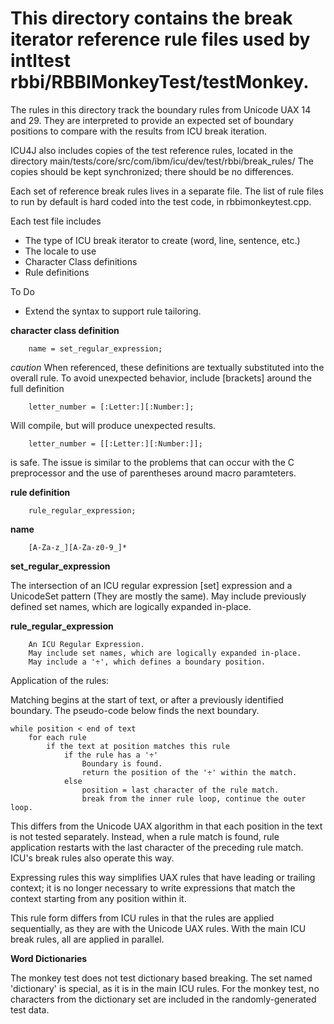 ﻿<!--
Copyright (C) 2016 and later: Unicode, Inc. and others.
License & terms of use: http://www.unicode.org/copyright.html#License

Copyright (c) 2015-2016, International Business Machines Corporation and others. All Rights Reserved.
-->

This directory contains the break iterator reference rule files used by intltest rbbi/RBBIMonkeyTest/testMonkey.
===========================================

The rules in this directory track the boundary rules from Unicode UAX 14 and 29. They are interpreted
to provide an expected set of boundary positions to compare with the results from ICU break iteration.

ICU4J also includes copies of the test reference rules, located in the directory
main/tests/core/src/com/ibm/icu/dev/test/rbbi/break_rules/
The copies should be kept synchronized; there should be no differences.

Each set of reference break rules lives in a separate file.
The list of rule files to run by default is hard coded into the test code, in rbbimonkeytest.cpp.

Each test file includes
  - The type of ICU break iterator to create (word, line, sentence, etc.)
  - The locale to use
  - Character Class definitions
  - Rule definitions

To Do
  - Extend the syntax to support rule tailoring.


**character class definition**

        name = set_regular_expression;

*caution* When referenced, these definitions are textually substituted into the overall rule.
To avoid unexpected behavior, include [brackets] around the full definition

        letter_number = [:Letter:][:Number:];

Will compile, but will produce unexpected results.

        letter_number = [[:Letter:][:Number:]];

is safe. The issue is similar to the problems that can occur with the C preprocessor
and the use of parentheses around macro paramteters.

**rule definition**

        rule_regular_expression;

**name**

        [A-Za-z_][A-Za-z0-9_]*

**set_regular_expression**

The intersection of an ICU regular expression [set] expression and a UnicodeSet pattern
(They are mostly the same). May include previously defined set names, which are logically
expanded in-place.

**rule_regular_expression**

        An ICU Regular Expression.
        May include set names, which are logically expanded in-place.
        May include a '÷', which defines a boundary position.

Application of the rules:

Matching begins at the start of text, or after a previously identified boundary.
The pseudo-code below finds the next boundary.

    while position < end of text
        for each rule
            if the text at position matches this rule
                if the rule has a '÷'
                    Boundary is found.
                    return the position of the '÷' within the match.
                else
                    position = last character of the rule match.
                    break from the inner rule loop, continue the outer loop.

This differs from the Unicode UAX algorithm in that each position in the text is
not tested separately. Instead, when a rule match is found, rule application restarts with the last
character of the preceding rule match. ICU's break rules also operate this way.

Expressing rules this way simplifies UAX rules that have leading or trailing context; it
is no longer necessary to write expressions that match the context starting from
any position within it.

This rule form differs from ICU rules in that the rules are applied sequentially, as they
are with the Unicode UAX rules. With the main ICU break rules, all are applied in parallel.

**Word Dictionaries**


The monkey test does not test dictionary based breaking. The set named 'dictionary' is special,
as it is in the main ICU rules. For the monkey test, no characters from the dictionary set are
included in the randomly-generated test data.
